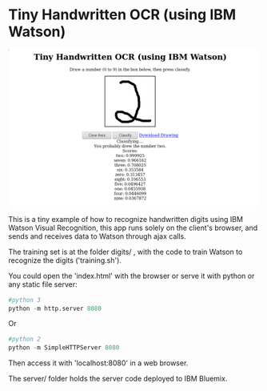 Tiny Handwritten OCR (using IBM Watson)
=======================================

![img](https://github.com/lsevero/tiny-handwritten-ocr/blob/master/img.png?raw=true)

This is a tiny example of how to recognize handwritten digits using IBM Watson Visual Recognition, this app runs solely on the client's browser, and sends and receives data to Watson through ajax calls.

The training set is at the folder digits/ , with the code to train Watson to recognize the digits ('training.sh').

You could open the 'index.html' with the browser or serve it with python or any static file server:

```python
#python 3
python -m http.server 8080
```

Or

```python
#python 2
python -m SimpleHTTPServer 8080
```

Then access it with 'localhost:8080' in a web browser.

The server/ folder holds the server code deployed to IBM Bluemix.
